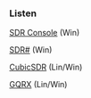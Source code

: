 ### Listen

[SDR Console](https://www.sdr-radio.com/download) (Win)

[SDR#](https://airspy.com/download/) (Win)

[CubicSDR](https://github.com/cjcliffe/CubicSDR/releases) (Lin/Win)

[GQRX](https://gqrx.dk/download) (Lin/Win)
